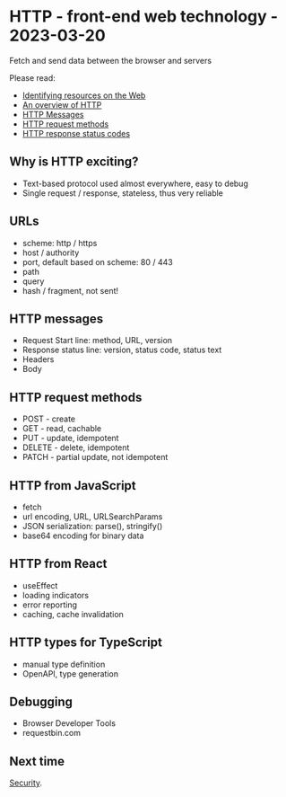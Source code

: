 # HTTP - front-end web technology - 2023-03-20

Fetch and send data between the browser and servers

Please read:

- [Identifying resources on the Web](https://developer.mozilla.org/en-US/docs/Web/HTTP/Basics_of_HTTP/Identifying_resources_on_the_Web)
- [An overview of HTTP](https://developer.mozilla.org/en-US/docs/Web/HTTP/Overview)
- [HTTP Messages](https://developer.mozilla.org/en-US/docs/Web/HTTP/Messages)
- [HTTP request methods](https://developer.mozilla.org/en-US/docs/Web/HTTP/Methods)
- [HTTP response status codes](https://developer.mozilla.org/en-US/docs/Web/HTTP/Status)

## Why is HTTP exciting?

- Text-based protocol used almost everywhere, easy to debug
- Single request / response, stateless, thus very reliable

## URLs

- scheme: http / https
- host / authority
- port, default based on scheme: 80 / 443
- path
- query
- hash / fragment, not sent!

## HTTP messages

- Request Start line: method, URL, version
- Response status line: version, status code, status text
- Headers
- Body

## HTTP request methods

- POST - create
- GET - read, cachable
- PUT - update, idempotent
- DELETE - delete, idempotent
- PATCH - partial update, not idempotent

## HTTP from JavaScript

- fetch
- url encoding, URL, URLSearchParams
- JSON serialization: parse(), stringify()
- base64 encoding for binary data

## HTTP from React

- useEffect
- loading indicators
- error reporting
- caching, cache invalidation

## HTTP types for TypeScript

- manual type definition
- OpenAPI, type generation

## Debugging

- Browser Developer Tools
- requestbin.com

## Next time

[Security](..).
